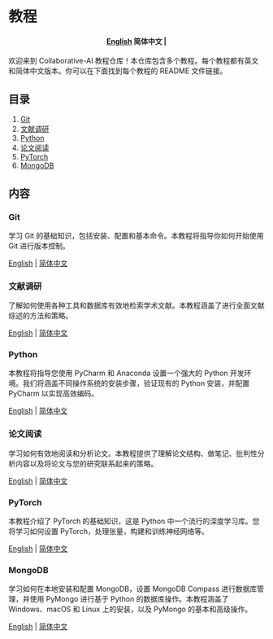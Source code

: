 # 教程
<h4 align="center">
    <p>
        <a href="https://github.com/Collaborative-AI/tutorial/blob/main/README.md">English</a>
        <b>简体中文</b> |
    </p>
</h4>

欢迎来到 Collaborative-AI 教程仓库！本仓库包含多个教程。每个教程都有英文和简体中文版本。你可以在下面找到每个教程的 README 文件链接。

## 目录

1. [Git](#git)
2. [文献调研](#文献调研)
3. [Python](#python)
4. [论文阅读](#paper-reading)
5. [PyTorch](#pytorch)
6. [MongoDB](#mongodb)

## 内容

### Git

学习 Git 的基础知识，包括安装、配置和基本命令。本教程将指导你如何开始使用 Git 进行版本控制。

<p>
    <a href="https://github.com/Collaborative-AI/tutorial/blob/main/Git/README.md">English</a> |
    <a href="https://github.com/Collaborative-AI/tutorial/blob/main/Git/README_zh.md">简体中文</a>
</p>

### 文献调研

了解如何使用各种工具和数据库有效地检索学术文献。本教程涵盖了进行全面文献综述的方法和策略。

<p>
    <a href="https://github.com/Collaborative-AI/tutorial/blob/main/Literature%20Search/README.md">English</a> |
    <a href="https://github.com/Collaborative-AI/tutorial/blob/main/Literature%20Search/README_zh.md">简体中文</a>
</p>

### Python

本教程将指导您使用 PyCharm 和 Anaconda 设置一个强大的 Python 开发环境。我们将涵盖不同操作系统的安装步骤，验证现有的 Python 安装，并配置 PyCharm 以实现高效编码。

<p>
    <a href="https://github.com/Collaborative-AI/tutorial/blob/main/Python/README.md">English</a> |
    <a href="https://github.com/Collaborative-AI/tutorial/blob/main/Python/README_zh.md">简体中文</a>
</p>

### 论文阅读

学习如何有效地阅读和分析论文。本教程提供了理解论文结构、做笔记、批判性分析内容以及将论文与您的研究联系起来的策略。

<p>
    <a href="https://github.com/Collaborative-AI/tutorial/blob/main/Paper%20Reading/README.md">English</a> |
    <a href="https://github.com/Collaborative-AI/tutorial/blob/main/Paper%20Reading/README_zh.md">简体中文</a>
</p>

### PyTorch

本教程介绍了 PyTorch 的基础知识，这是 Python 中一个流行的深度学习库。您将学习如何设置 PyTorch，处理张量，构建和训练神经网络等。

<p>
    <a href="https://github.com/Collaborative-AI/tutorial/blob/main/PyTorch/README.md">English</a> |
    <a href="https://github.com/Collaborative-AI/tutorial/blob/main/PyTorch/README_zh.md">简体中文</a>
</p>

### MongoDB

学习如何在本地安装和配置 MongoDB，设置 MongoDB Compass 进行数据库管理，并使用 PyMongo 进行基于 Python 的数据库操作。本教程涵盖了 Windows、macOS 和 Linux 上的安装，以及 PyMongo 的基本和高级操作。

<p>
    <a href="https://github.com/Collaborative-AI/tutorial/blob/main/MongoDB/README.md">English</a> |
    <a href="https://github.com/Collaborative-AI/tutorial/blob/main/MongoDB/README_zh.md">简体中文</a>
</p>